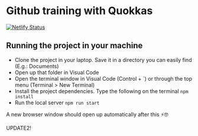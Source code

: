 # Github training with Quokkas

[![Netlify Status](https://api.netlify.com/api/v1/badges/03f42ba2-fb71-4efa-9986-ebae9f5d1f17/deploy-status)](https://app.netlify.com/sites/quokka/deploys)

## Running the project in your machine
  
- Clone the project in your laptop. Save it in a directory you can easily find (E.g.: Documents)
- Open up that folder in Visual Code
- Open the terminal window in Visual Code (Control + `) or through the top menu (Terminal > New Terminal)
- Install the project dependencies. Type the following on the terminal `npm install`
- Run the local server `npm run start`
  
A new browser window should open up automatically after this ⚡️🤓

UPDATE2!